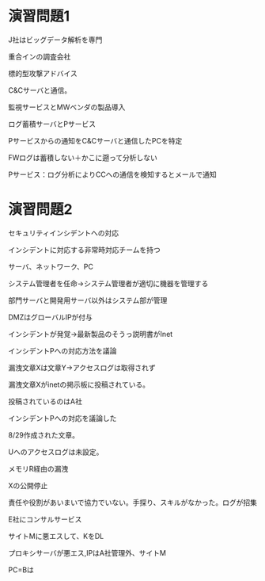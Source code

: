# 演習問題1

J社はビッグデータ解析を専門

重合インの調査会社

標的型攻撃アドバイス

C&Cサーバと通信。

監視サービスとMWベンダの製品導入

ログ蓄積サーバとPサービス

Pサービスからの通知をC&Cサーバと通信したPCを特定

FWログは蓄積しない＋かこに遡って分析しない

Pサービス：ログ分析によりCCへの通信を検知するとメールで通知

# 演習問題2

セキュリティインシデントへの対応

インシデントに対応する非常時対応チームを持つ

サーバ、ネットワーク、PC

システム管理者を任命→システム管理者が適切に機器を管理する

部門サーバと開発用サーバ以外はシステム部が管理

DMZはグローバルIPが付与

インシデントが発覚→最新製品のそうっ説明書がInet

インシデントPへの対応方法を議論

漏洩文章Xは文章Y→アクセスログは取得されず

漏洩文章Xがinetの掲示板に投稿されている。

投稿されているのはA社

インシデントPへの対応を議論した

8/29作成された文章。

Uへのアクセスログは未設定。

メモリR経由の漏洩

Xの公開停止

責任や役割があいまいで協力でいない。手探り、スキルがなかった。ログが招集

E社にコンサルサービス

サイトMに悪エスして、KをDL

プロキシサーバが悪エス,IPはA社管理外、サイトM

PC=Bは
